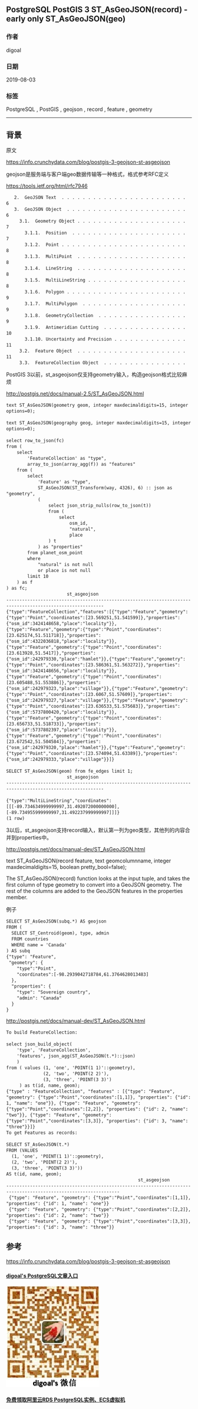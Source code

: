 ## PostgreSQL PostGIS 3 ST_AsGeoJSON(record) - early only ST_AsGeoJSON(geo)    
                                                                                                                                                                
### 作者                                                                                                                                                                
digoal                                                                                                                                                                
                                                                                                                                                                
### 日期                                                                                                                                                                
2019-08-03                                                                                                                                                                 
                                                                                                                                                                
### 标签                                                                                                                                                                
PostgreSQL , PostGIS , geojson , record , feature , geometry           
                                                                               
----                                                                                                                                                          
                                                                                                                                                            
## 背景         
原文  
  
https://info.crunchydata.com/blog/postgis-3-geojson-st-asgeojson  
  
geojson是服务端与客户端geo数据传输等一种格式，格式参考RFC定义  
  
https://tools.ietf.org/html/rfc7946  
  
```  
   2.  GeoJSON Text  . . . . . . . . . . . . . . . . . . . . . . . .   6  
   3.  GeoJSON Object  . . . . . . . . . . . . . . . . . . . . . . .   6  
     3.1.  Geometry Object . . . . . . . . . . . . . . . . . . . . .   7  
       3.1.1.  Position  . . . . . . . . . . . . . . . . . . . . . .   7  
       3.1.2.  Point . . . . . . . . . . . . . . . . . . . . . . . .   8  
       3.1.3.  MultiPoint  . . . . . . . . . . . . . . . . . . . . .   8  
       3.1.4.  LineString  . . . . . . . . . . . . . . . . . . . . .   8  
       3.1.5.  MultiLineString . . . . . . . . . . . . . . . . . . .   8  
       3.1.6.  Polygon . . . . . . . . . . . . . . . . . . . . . . .   9  
       3.1.7.  MultiPolygon  . . . . . . . . . . . . . . . . . . . .   9  
       3.1.8.  GeometryCollection  . . . . . . . . . . . . . . . . .   9  
       3.1.9.  Antimeridian Cutting  . . . . . . . . . . . . . . . .  10  
       3.1.10. Uncertainty and Precision . . . . . . . . . . . . . .  11  
     3.2.  Feature Object  . . . . . . . . . . . . . . . . . . . . .  11  
     3.3.  FeatureCollection Object  . . . . . . . . . . . . . . . .   
```  
  
PostGIS 3以前，st_asgeojson仅支持geometry输入，构造geojson格式比较麻烦  
  
http://postgis.net/docs/manual-2.5/ST_AsGeoJSON.html  
  
```  
text ST_AsGeoJSON(geometry geom, integer maxdecimaldigits=15, integer options=0);  
  
text ST_AsGeoJSON(geography geog, integer maxdecimaldigits=15, integer options=0);  
  
select row_to_json(fc)  
from (  
    select  
        'FeatureCollection' as "type",  
        array_to_json(array_agg(f)) as "features"  
    from (  
        select  
            'Feature' as "type",  
            ST_AsGeoJSON(ST_Transform(way, 4326), 6) :: json as "geometry",  
            (  
                select json_strip_nulls(row_to_json(t))  
                from (  
                    select  
                        osm_id,  
                        "natural",  
                        place  
                ) t  
            ) as "properties"  
        from planet_osm_point  
        where  
            "natural" is not null  
            or place is not null  
        limit 10  
    ) as f  
) as fc;  
					   st_asgeojson  
-----------------------------------------------------------------------------------------------------------  
{"type":"FeatureCollection","features":[{"type":"Feature","geometry":{"type":"Point","coordinates":[23.569251,51.541599]},"properties":{"osm_id":3424148658,"place":"locality"}},{"type":"Feature","geometry":{"type":"Point","coordinates":[23.625174,51.511718]},"properties":{"osm_id":4322036818,"place":"locality"}},{"type":"Feature","geometry":{"type":"Point","coordinates":[23.613928,51.5417]},"properties":{"osm_id":242979330,"place":"hamlet"}},{"type":"Feature","geometry":{"type":"Point","coordinates":[23.586361,51.563272]},"properties":{"osm_id":3424148656,"place":"locality"}},{"type":"Feature","geometry":{"type":"Point","coordinates":[23.605488,51.553886]},"properties":{"osm_id":242979323,"place":"village"}},{"type":"Feature","geometry":{"type":"Point","coordinates":[23.6067,51.57609]},"properties":{"osm_id":242979327,"place":"village"}},{"type":"Feature","geometry":{"type":"Point","coordinates":[23.636533,51.575683]},"properties":{"osm_id":5737800420,"place":"locality"}},{"type":"Feature","geometry":{"type":"Point","coordinates":[23.656733,51.518733]},"properties":{"osm_id":5737802397,"place":"locality"}},{"type":"Feature","geometry":{"type":"Point","coordinates":[23.672542,51.504584]},"properties":{"osm_id":242979320,"place":"hamlet"}},{"type":"Feature","geometry":{"type":"Point","coordinates":[23.574094,51.63389]},"properties":{"osm_id":242979333,"place":"village"}}]}  
		  
SELECT ST_AsGeoJSON(geom) from fe_edges limit 1;  
					   st_asgeojson  
-----------------------------------------------------------------------------------------------------------  
  
{"type":"MultiLineString","coordinates":[[[-89.734634999999997,31.492072000000000],  
[-89.734955999999997,31.492237999999997]]]}  
(1 row)  
```  
  
3以后，st_asgeojson支持record输入，默认第一列为geo类型，其他列的内容合并到properties中。  
  
http://postgis.net/docs/manual-dev/ST_AsGeoJSON.html  
  
text ST_AsGeoJSON(record feature, text geomcolumnname, integer maxdecimaldigits=15, boolean pretty_bool=false);  
  
  
The ST_AsGeoJSON(record) function looks at the input tuple, and takes the first column of type geometry to convert into a GeoJSON geometry. The rest of the columns are added to the GeoJSON features in the properties member.  
  
例子  
  
```  
SELECT ST_AsGeoJSON(subq.*) AS geojson   
FROM (   
  SELECT ST_Centroid(geom), type, admin   
  FROM countries   
  WHERE name = 'Canada'   
) AS subq  
{"type": "Feature",   
 "geometry": {   
    "type":"Point",   
    "coordinates":[-98.2939042718784,61.3764628013483]   
  },   
  "properties": {   
    "type": "Sovereign country",   
    "admin": "Canada"   
  }   
}  
```  
  
http://postgis.net/docs/manual-dev/ST_AsGeoJSON.html  
  
```  
To build FeatureCollection:  
  
select json_build_object(  
    'type', 'FeatureCollection',  
    'features', json_agg(ST_AsGeoJSON(t.*)::json)  
    )  
from ( values (1, 'one', 'POINT(1 1)'::geometry),  
              (2, 'two', 'POINT(2 2)'),  
              (3, 'three', 'POINT(3 3)')  
     ) as t(id, name, geom);  
{"type" : "FeatureCollection", "features" : [{"type": "Feature", "geometry": {"type":"Point","coordinates":[1,1]}, "properties": {"id": 1, "name": "one"}}, {"type": "Feature", "geometry": {"type":"Point","coordinates":[2,2]}, "properties": {"id": 2, "name": "two"}}, {"type": "Feature", "geometry": {"type":"Point","coordinates":[3,3]}, "properties": {"id": 3, "name": "three"}}]}  
To get Features as records:  
  
SELECT ST_AsGeoJSON(t.*)  
FROM (VALUES  
  (1, 'one', 'POINT(1 1)'::geometry),  
  (2, 'two', 'POINT(2 2)'),  
  (3, 'three', 'POINT(3 3)'))  
AS t(id, name, geom);  
                                                  st_asgeojson  
-----------------------------------------------------------------------------------------------------------------  
 {"type": "Feature", "geometry": {"type":"Point","coordinates":[1,1]}, "properties": {"id": 1, "name": "one"}}  
 {"type": "Feature", "geometry": {"type":"Point","coordinates":[2,2]}, "properties": {"id": 2, "name": "two"}}  
 {"type": "Feature", "geometry": {"type":"Point","coordinates":[3,3]}, "properties": {"id": 3, "name": "three"}}  
```  
    
  
## 参考    
https://info.crunchydata.com/blog/postgis-3-geojson-st-asgeojson  
  
  
  
  
  
  
  
  
  
  
  
  
  
#### [digoal's PostgreSQL文章入口](https://github.com/digoal/blog/blob/master/README.md "22709685feb7cab07d30f30387f0a9ae")
  
  
![digoal's weixin](../pic/digoal_weixin.jpg "f7ad92eeba24523fd47a6e1a0e691b59")
  
  
  
  
  
  
  
  
#### [免费领取阿里云RDS PostgreSQL实例、ECS虚拟机](https://www.aliyun.com/database/postgresqlactivity "57258f76c37864c6e6d23383d05714ea")
  
